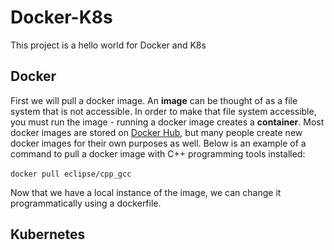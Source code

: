 # Docker-K8s

This project is a hello world for Docker and K8s

## Docker

First we will pull a docker image. An **image** can be thought of as a file system that is not accessible. In order to make that file system accessible, you must run the image - running a docker image creates a **container**.   Most docker images are stored on [Docker Hub](https://hub.docker.com/search?q=), but many people create new docker images for their own purposes as well. Below is an example of a command to pull a docker image with C++ programming tools installed: </br> </br>
`docker pull eclipse/cpp_gcc` </br>

Now that we have a local instance of the image, we can change it programmatically using a dockerfile. 

## Kubernetes
